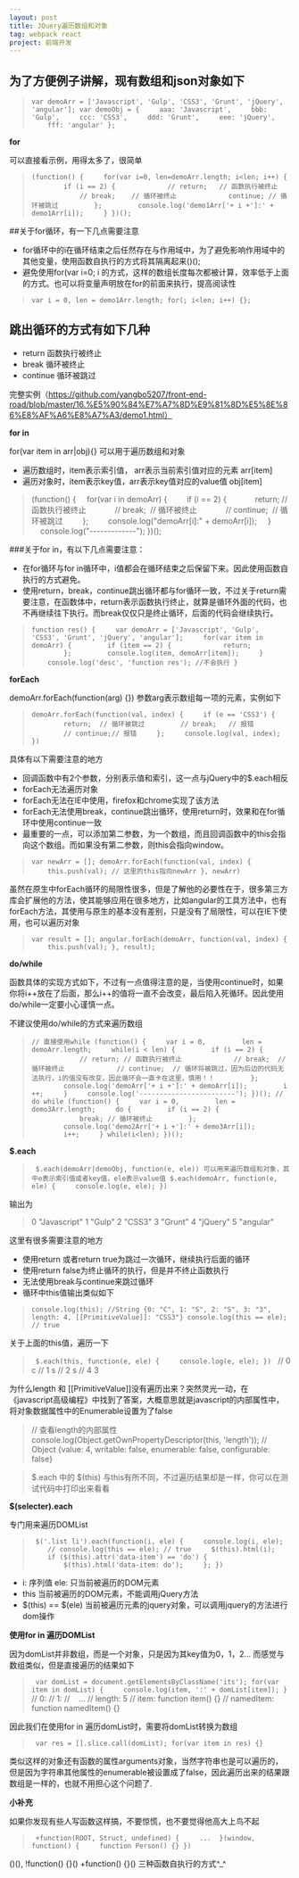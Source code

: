 ```yaml
---
layout: post
title: JQuery遍历数组和对象
tag: webpack react
project: 前端开发
---
```


## 为了方便例子讲解，现有数组和json对象如下

>`var demoArr = ['Javascript', 'Gulp', 'CSS3', 'Grunt', 'jQuery', 'angular'];
var demoObj = {
    aaa: 'Javascript',
    bbb: 'Gulp',
    ccc: 'CSS3',
    ddd: 'Grunt',
    eee: 'jQuery',
    fff: 'angular'
};`

**for**

可以直接看示例，用得太多了，很简单

>`(function() {
    for(var i=0, len=demoArr.length; i<len; i++) {
        if (i == 2) {
            // return;   // 函数执行被终止
            // break;    // 循环被终止
            continue; // 循环被跳过
        };
        console.log('demo1Arr['+ i +']:' + demo1Arr[i]);
    }
})();`

##关于for循环，有一下几点需要注意
* for循环中的i在循环结束之后任然存在与作用域中，为了避免影响作用域中的其他变量，使用函数自执行的方式将其隔离起来()();
* 避免使用for(var i=0; i 的方式，这样的数组长度每次都被计算，效率低于上面的方式。也可以将变量声明放在for的前面来执行，提高阅读性

>`var i = 0, len = demo1Arr.length;
for(; i<len; i++) {};`

## 跳出循环的方式有如下几种
* return 函数执行被终止
* break 循环被终止
* continue 循环被跳过

完整实例（https://github.com/yangbo5207/front-end-road/blob/master/16.%E5%90%84%E7%A7%8D%E9%81%8D%E5%8E%86%E8%AF%A6%E8%A7%A3/demo1.html）

**for in**

for(var item in arr|obj){} 可以用于遍历数组和对象
* 遍历数组时，item表示索引值， arr表示当前索引值对应的元素 arr[item]
* 遍历对象时，item表示key值，arr表示key值对应的value值 obj[item]
>(function() {
    for(var i in demoArr) {
        if (i == 2) {
            return; // 函数执行被终止
            // break;  // 循环被终止
            // continue;  // 循环被跳过
        };
        console.log("demoArr[i]:" + demoArr[i]);
    }
    console.log("-------------");
})();

###关于for in，有以下几点需要注意：
* 在for循环与for in循环中，i值都会在循环结束之后保留下来。因此使用函数自执行的方式避免。
* 使用return，break，continue跳出循环都与for循环一致，不过关于return需要注意，在函数体中，return表示函数执行终止，就算是循环外面的代码，也不再继续往下执行。而break仅仅只是终止循环，后面的代码会继续执行。

>`function res() {
    var demoArr = ['Javascript', 'Gulp', 'CSS3', 'Grunt', 'jQuery', 'angular'];
    for(var item in demoArr) {
        if (item == 2) {
            return;
        };
        console.log(item, demoArr[item]);
    }
    console.log('desc', 'function res'); //不会执行
}`

**forEach**

demoArr.forEach(function(arg) {})
参数arg表示数组每一项的元素，实例如下
>`demoArr.forEach(function(val, index) {
    if (e == 'CSS3') {
        return;  // 循环被跳过
        // break;   // 报错
        // continue;// 报错
    };
    console.log(val, index);
})`

具体有以下需要注意的地方
* 回调函数中有2个参数，分别表示值和索引，这一点与jQuery中的$.each相反
* forEach无法遍历对象
* forEach无法在IE中使用，firefox和chrome实现了该方法
* forEach无法使用break，continue跳出循环，使用return时，效果和在for循环中使用continue一致
* 最重要的一点，可以添加第二参数，为一个数组，而且回调函数中的this会指向这个数组。而如果没有第二参数，则this会指向window。

>`var newArr = [];
demoArr.forEach(function(val, index) {
    this.push(val); // 这里的this指向newArr
}, newArr)`

虽然在原生中forEach循环的局限性很多，但是了解他的必要性在于，很多第三方库会扩展他的方法，使其能够应用在很多地方，比如angular的工具方法中，也有forEach方法，其使用与原生的基本没有差别，只是没有了局限性，可以在IE下使用，也可以遍历对象

>`var result = [];
angular.forEach(demoArr, function(val, index) {
    this.push(val);
}, result);`

**do/while**

函数具体的实现方式如下，不过有一点值得注意的是，当使用continue时，如果你将i++放在了后面，那么i++的值将一直不会改变，最后陷入死循环。因此使用do/while一定要小心谨慎一点。

不建议使用do/while的方式来遍历数组

>`// 直接使用while
(function() {
    var i = 0,
        len = demoArr.length;
    while(i < len) {
        if (i == 2) {
            // return; // 函数执行被终止
            // break;  // 循环被终止
            // continue;  // 循环将被跳过，因为后边的代码无法执行，i的值没有改变，因此循环会一直卡在这里，慎用！！
        };
        console.log('demoArr['+ i +']:' + demoArr[i]);
        i ++;
    }
    console.log('------------------------');
})();
// do while
(function() {
    var i = 0,
        len = demo3Arr.length;
    do {
        if (i == 2) {
            break; // 循环被终止
        };
        console.log('demo2Arr['+ i +']:' + demo3Arr[i]);
        i++;
    } while(i<len);
})();`

**$.each**
>`
$.each(demoArr|demoObj, function(e, ele))
可以用来遍历数组和对象，其中e表示索引值或者key值，ele表示value值
$.each(demoArr, function(e, ele) {
    console.log(e, ele);
})`

输出为
>0 "Javascript"
1 "Gulp"
2 "CSS3"
3 "Grunt"
4 "jQuery"
5 "angular"

这里有很多需要注意的地方

* 使用return 或者return true为跳过一次循环，继续执行后面的循环
* 使用return false为终止循环的执行，但是并不终止函数执行
* 无法使用break与continue来跳过循环
* 循环中this值输出类似如下

>`console.log(this);
//String {0: "C", 1: "S", 2: "S", 3: "3", length: 4, [[PrimitiveValue]]: "CSS3"}
console.log(this == ele);
// true`

关于上面的this值，遍历一下
>`
$.each(this, function(e, ele) {
    console.log(e, ele);
})`
 
>// 0 c
// 1 s
// 2 s
// 4 3

为什么length 和 [[PrimitiveValue]]没有遍历出来？突然灵光一动，在《javascript高级编程》中找到了答案，大概意思就是javascript的内部属性中，将对象数据属性中的Enumerable设置为了false

>// 查看length的内部属性
console.log(Object.getOwnPropertyDescriptor(this, 'length'));
// Object {value: 4, writable: false, enumerable: false, configurable: false}

>$.each 中的 $(this) 与this有所不同，不过遍历结果却是一样，你可以在测试代码中打印出来看看

**$(selecter).each**

专门用来遍历DOMList
>`
$('.list li').each(function(i, ele) {
    console.log(i, ele);
    // console.log(this == ele); // true
    $(this).html(i);
    if ($(this).attr('data-item') == 'do') {
        $(this).html('data-item: do');
    };
})`

* i: 序列值 ele: 只当前被遍历的DOM元素
* this 当前被遍历的DOM元素，不能调用jQuery方法
* $(this) == $(ele) 当前被遍历元素的jquery对象，可以调用jquery的方法进行dom操作

**使用for in 遍历DOMList**

因为domList并非数组，而是一个对象，只是因为其key值为0，1，2… 而感觉与数组类似，但是直接遍历的结果如下
>`
var domList = document.getElementsByClassName('its');
for(var item in domList) {
    console.log(item, ':' + domList[item]);
}`
// 0: 
// 1: 
//    ...
// length: 5
// item: function item() {}
// namedItem: function namedItem() {}

因此我们在使用for in 遍历domList时，需要将domList转换为数组
>`
var res = [].slice.call(domList);
for(var item in res) {}`

类似这样的对象还有函数的属性arguments对象，当然字符串也是可以遍历的，但是因为字符串其他属性的enumerable被设置成了false，因此遍历出来的结果跟数组是一样的，也就不用担心这个问题了.

**小补充**

如果你发现有些人写函数这样搞，不要惊慌，也不要觉得他高大上鸟不起
>`
+function(ROOT, Struct, undefined) {
    ... 
}(window, function() {
    function Person() {}
})`

()(), !function() {}() +function() {}() 三种函数自执行的方式^_^

